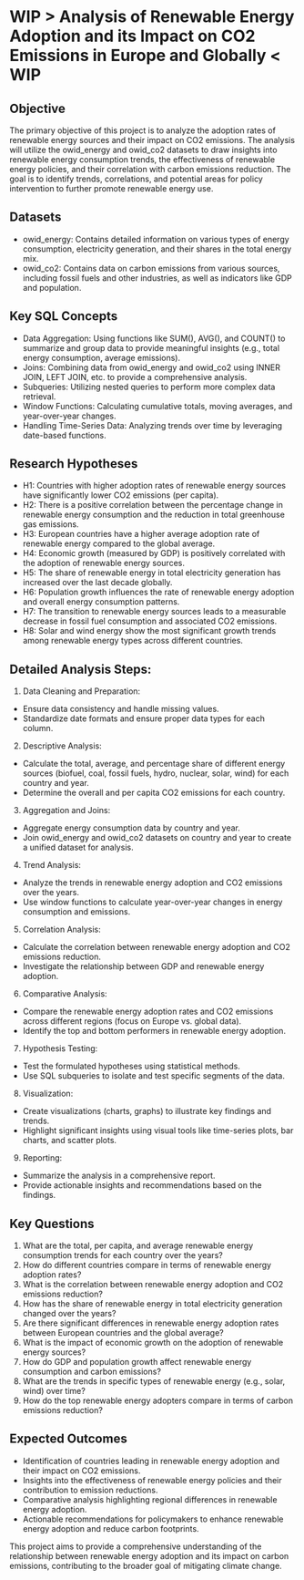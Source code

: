 # WIP > Analysis of Renewable Energy Adoption and its Impact on CO2 Emissions in Europe and Globally < WIP

## Objective
The primary objective of this project is to analyze the adoption rates of renewable energy sources and their impact on CO2 emissions. The analysis will utilize the owid_energy and owid_co2 datasets to draw insights into renewable energy consumption trends, the effectiveness of renewable energy policies, and their correlation with carbon emissions reduction. The goal is to identify trends, correlations, and potential areas for policy intervention to further promote renewable energy use.

## Datasets
* owid_energy: Contains detailed information on various types of energy consumption, electricity generation, and their shares in the total energy mix.
* owid_co2: Contains data on carbon emissions from various sources, including fossil fuels and other industries, as well as indicators like GDP and population.

## Key SQL Concepts
* Data Aggregation: Using functions like SUM(), AVG(), and COUNT() to summarize and group data to provide meaningful insights (e.g., total energy consumption, average emissions).
* Joins: Combining data from owid_energy and owid_co2 using INNER JOIN, LEFT JOIN, etc. to provide a comprehensive analysis.
* Subqueries: Utilizing nested queries to perform more complex data retrieval.
* Window Functions: Calculating cumulative totals, moving averages, and year-over-year changes.
* Handling Time-Series Data: Analyzing trends over time by leveraging date-based functions.

## Research Hypotheses
* H1: Countries with higher adoption rates of renewable energy sources have significantly lower CO2 emissions (per capita).
* H2: There is a positive correlation between the percentage change in renewable energy consumption and the reduction in total greenhouse gas emissions.
* H3: European countries have a higher average adoption rate of renewable energy compared to the global average.
* H4: Economic growth (measured by GDP) is positively correlated with the adoption of renewable energy sources.
* H5: The share of renewable energy in total electricity generation has increased over the last decade globally.
* H6: Population growth influences the rate of renewable energy adoption and overall energy consumption patterns.
* H7: The transition to renewable energy sources leads to a measurable decrease in fossil fuel consumption and associated CO2 emissions.
* H8: Solar and wind energy show the most significant growth trends among renewable energy types across different countries.

## Detailed Analysis Steps:
1. Data Cleaning and Preparation:
* Ensure data consistency and handle missing values.
* Standardize date formats and ensure proper data types for each column.
2. Descriptive Analysis:
* Calculate the total, average, and percentage share of different energy sources (biofuel, coal, fossil fuels, hydro, nuclear, solar, wind) for each country and year.
* Determine the overall and per capita CO2 emissions for each country.
3. Aggregation and Joins:
* Aggregate energy consumption data by country and year.
* Join owid_energy and owid_co2 datasets on country and year to create a unified dataset for analysis.
4. Trend Analysis:
* Analyze the trends in renewable energy adoption and CO2 emissions over the years.
* Use window functions to calculate year-over-year changes in energy consumption and emissions.
5. Correlation Analysis:
* Calculate the correlation between renewable energy adoption and CO2 emissions reduction.
* Investigate the relationship between GDP and renewable energy adoption.
6. Comparative Analysis:
* Compare the renewable energy adoption rates and CO2 emissions across different regions (focus on Europe vs. global data).
* Identify the top and bottom performers in renewable energy adoption.
7. Hypothesis Testing:
* Test the formulated hypotheses using statistical methods.
* Use SQL subqueries to isolate and test specific segments of the data.
8. Visualization:
* Create visualizations (charts, graphs) to illustrate key findings and trends.
* Highlight significant insights using visual tools like time-series plots, bar charts, and scatter plots.
9. Reporting:
* Summarize the analysis in a comprehensive report.
* Provide actionable insights and recommendations based on the findings.

## Key Questions
1. What are the total, per capita, and average renewable energy consumption trends for each country over the years?
2. How do different countries compare in terms of renewable energy adoption rates?
3. What is the correlation between renewable energy adoption and CO2 emissions reduction?
4. How has the share of renewable energy in total electricity generation changed over the years?
5. Are there significant differences in renewable energy adoption rates between European countries and the global average?
6. What is the impact of economic growth on the adoption of renewable energy sources?
7. How do GDP and population growth affect renewable energy consumption and carbon emissions?
8. What are the trends in specific types of renewable energy (e.g., solar, wind) over time?
9. How do the top renewable energy adopters compare in terms of carbon emissions reduction?

## Expected Outcomes
* Identification of countries leading in renewable energy adoption and their impact on CO2 emissions.
* Insights into the effectiveness of renewable energy policies and their contribution to emission reductions.
* Comparative analysis highlighting regional differences in renewable energy adoption.
* Actionable recommendations for policymakers to enhance renewable energy adoption and reduce carbon footprints.

This project aims to provide a comprehensive understanding of the relationship between renewable energy adoption and its impact on carbon emissions, contributing to the broader goal of mitigating climate change.
